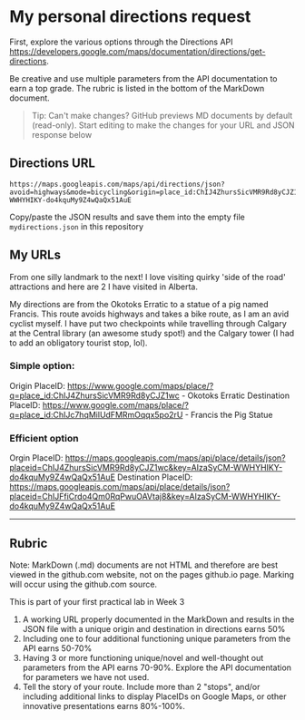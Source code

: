 # My personal directions request

First, explore the various options through the Directions API https://developers.google.com/maps/documentation/directions/get-directions. 

Be creative and use multiple parameters from the API documentation to earn a top grade. The rubric is listed in the bottom of the MarkDown document. 

> Tip: Can't make changes? GitHub previews MD documents by default (read-only). Start editing to make the changes for your URL and JSON response below

## Directions URL

```
https://maps.googleapis.com/maps/api/directions/json?avoid=highways&mode=bicycling&origin=place_id:ChIJ4ZhursSicVMR9Rd8yCJZ1wc&destination=place_id:ChIJc7hqMilUdFMRmOqqx5po2rU&waypoints=Calgary+Tower|Calgary+Central+Library&key=AIzaSyCM-WWHYHIKY-do4kquMy9Z4wQaQx51AuE
```


Copy/paste the JSON results and save them into the empty file ```mydirections.json``` in this repository

## My URLs
From one silly landmark to the next! I love visiting quirky 'side of the road' attractions and here are 2 I have visited in Alberta. 

My directions are from the Okotoks Erratic to a statue of a pig named Francis. This route avoids highways and takes a bike route,
as I am an avid cyclist myself. I have put two checkpoints while travelling through Calgary at the Central library (an awesome study spot!)
and the Calgary tower (I had to add an obligatory tourist stop, lol).

### Simple option:
Origin PlaceID: https://www.google.com/maps/place/?q=place_id:ChIJ4ZhursSicVMR9Rd8yCJZ1wc - Okotoks Erratic
Destination PlaceID: https://www.google.com/maps/place/?q=place_id:ChIJc7hqMilUdFMRmOqqx5po2rU - Francis the Pig Statue
### Efficient option
Orgin PlaceID: https://maps.googleapis.com/maps/api/place/details/json?placeid=ChIJ4ZhursSicVMR9Rd8yCJZ1wc&key=AIzaSyCM-WWHYHIKY-do4kquMy9Z4wQaQx51AuE
Destination PlaceID: https://maps.googleapis.com/maps/api/place/details/json?placeid=ChIJFfiCrdo4Qm0RqPwuOAVtaj8&key=AIzaSyCM-WWHYHIKY-do4kquMy9Z4wQaQx51AuE


____
## Rubric

Note: MarkDown (.md) documents are not HTML and therefore are best viewed in the github.com website, not on the pages github.io page. Marking will occur using the github.com source. 

This is part of your first practical lab in Week 3 

1. A working URL properly documented in the MarkDown and results in the JSON file with a unique origin and destination in directions earns 50%
2. Including one to four additional functioning unique parameters from the API earns 50-70%
3. Having 3 or more functioning unique/novel and well-thought out parameters from the API earns 70-90%. Explore the API documentation for parameters we have not used.
4. Tell the story of your route. Include more than 2 "stops", and/or including additional links to display PlaceIDs on Google Maps, or other innovative presentations earns 80%-100%.

